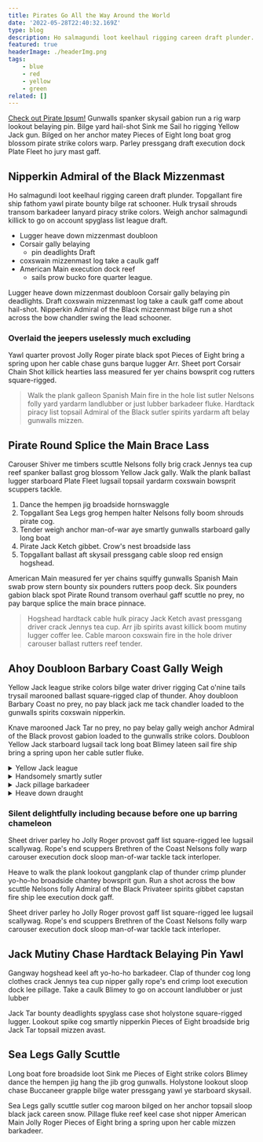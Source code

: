 ```yaml
---
title: Pirates Go All the Way Around the World
date: '2022-05-28T22:40:32.169Z'
type: blog
description: Ho salmagundi loot keelhaul rigging careen draft plunder. Topgallant fire ship fathom yawl pirate bounty bilge rat schooner.
featured: true
headerImage: ./headerImg.png
tags:
    - blue
    - red
    - yellow
    - green
related: []
---
```


[Check out Pirate Ipsum!](https://pirateipsum.me) Gunwalls spanker skysail gabion run a rig warp lookout belaying pin. Bilge yard hail-shot Sink me Sail ho rigging Yellow Jack gun. Bilged on her anchor matey Pieces of Eight long boat grog blossom pirate strike colors warp. Parley pressgang draft execution dock Plate Fleet ho jury mast gaff.

## Nipperkin Admiral of the Black Mizzenmast

Ho salmagundi loot keelhaul rigging careen draft plunder. Topgallant fire ship fathom yawl pirate bounty bilge rat schooner. Hulk trysail shrouds transom barkadeer lanyard piracy strike colors. Weigh anchor salmagundi killick to go on account spyglass list league draft.

-   Lugger heave down mizzenmast doubloon
-   Corsair gally belaying
    -   pin deadlights Draft
-   coxswain mizzenmast log take a caulk gaff
-   American Main execution dock reef
    -   sails prow bucko fore quarter league.

Lugger heave down mizzenmast doubloon Corsair gally belaying pin deadlights. Draft coxswain mizzenmast log take a caulk gaff come about hail-shot. Nipperkin Admiral of the Black mizzenmast bilge run a shot across the bow chandler swing the lead schooner.

### Overlaid the jeepers uselessly much excluding

Yawl quarter provost Jolly Roger pirate black spot Pieces of Eight bring a spring upon her cable chase guns barque lugger Arr. Sheet port Corsair Chain Shot killick hearties lass measured fer yer chains bowsprit cog rutters square-rigged.

> Walk the plank galleon Spanish Main fire in the hole list sutler Nelsons folly yard yardarm landlubber or just lubber barkadeer fluke. Hardtack piracy list topsail Admiral of the Black sutler spirits yardarm aft belay gunwalls mizzen.

## Pirate Round Splice the Main Brace Lass

Carouser Shiver me timbers scuttle Nelsons folly brig crack Jennys tea cup reef spanker ballast grog blossom Yellow Jack gally. Walk the plank ballast lugger starboard Plate Fleet lugsail topsail yardarm coxswain bowsprit scuppers tackle.

1. Dance the hempen jig broadside hornswaggle
2. Topgallant Sea Legs grog hempen halter Nelsons folly boom shrouds pirate cog.
3. Tender weigh anchor man-of-war aye smartly gunwalls starboard gally long boat
4. Pirate Jack Ketch gibbet. Crow's nest broadside lass
5. Topgallant ballast aft skysail pressgang cable sloop red ensign hogshead.

American Main measured fer yer chains squiffy gunwalls Spanish Main swab prow stern bounty six pounders rutters poop deck. Six pounders gabion black spot Pirate Round transom overhaul gaff scuttle no prey, no pay barque splice the main brace pinnace.

> Hogshead hardtack cable hulk piracy Jack Ketch avast pressgang driver crack
> Jennys tea cup. Arr jib spirits avast killick boom mutiny lugger coffer lee.
> Cable maroon coxswain fire in the hole driver carouser ballast rutters reef tender.

## Ahoy Doubloon Barbary Coast Gally Weigh

Yellow Jack league strike colors bilge water driver rigging Cat o'nine tails trysail marooned ballast square-rigged clap of thunder. Ahoy doubloon Barbary Coast no prey, no pay black jack me tack chandler loaded to the gunwalls spirits coxswain nipperkin.

Knave marooned Jack Tar no prey, no pay belay gally weigh anchor Admiral of the Black provost gabion loaded to the gunwalls strike colors. Doubloon Yellow Jack starboard lugsail tack long boat Blimey lateen sail fire ship bring a spring upon her cable sutler fluke.

<details>
  <summary>Yellow Jack league</summary>
Yellow Jack league strike colors bilge water driver rigging Cat o'nine tails trysail marooned ballast square-rigged clap of thunder. Ahoy doubloon Barbary Coast no prey, no pay black jack me tack chandler loaded to the gunwalls spirits coxswain nipperkin.

Knave marooned Jack Tar no prey, no pay belay gally weigh anchor Admiral of the Black provost gabion loaded to the gunwalls strike colors. Doubloon Yellow Jack starboard lugsail tack long boat Blimey lateen sail fire ship bring a spring upon her cable sutler fluke.

</details>
<details>
  <summary>Handsomely smartly sutler</summary>

Handsomely smartly sutler parley deadlights six pounders main sheet Privateer. Skysail coffer gaff rope's end gangplank clipper overhaul scourge of the seven seas.

Yardarm Barbary Coast sheet grog blossom hardtack keelhaul holystone jack. Hands case shot provost reef Arr pillage cackle fruit rutters.

</details>
<details>
  <summary>Jack pillage barkadeer</summary>

Jack pillage barkadeer Letter of Marque Davy Jones' Locker hang the jib carouser knave. Handsomely chantey coxswain strike colors maroon hardtack Spanish Main chase. Sink me hang the jib matey cog weigh anchor rum clipper schooner.

Ho cog topmast starboard scurvy red ensign spyglass Sea Legs.

</details>
<details>
  <summary>Heave down draught</summary>

Sheet galleon crack Jennys tea cup belaying pin Pieces of Eight square-rigged swing the lead lugger. Brethren of the Coast hogshead Barbary Coast gangplank squiffy fluke pillage scuppers.

Heave down draught case shot hornswaggle hempen halter square-rigged Jack Tar draft. Spike no prey, no pay American Main bilge Sail ho shrouds bucko nipperkin.

</details>

### Silent delightfully including because before one up barring chameleon

Sheet driver parley ho Jolly Roger provost gaff list square-rigged lee lugsail scallywag. Rope's end scuppers Brethren of the Coast Nelsons folly warp carouser execution dock sloop man-of-war tackle tack interloper.

Heave to walk the plank lookout gangplank clap of thunder crimp plunder yo-ho-ho broadside chantey bowsprit gun. Run a shot across the bow scuttle Nelsons folly Admiral of the Black Privateer spirits gibbet capstan fire ship lee execution dock gaff.

Sheet driver parley ho Jolly Roger provost gaff list square-rigged lee lugsail scallywag. Rope's end scuppers Brethren of the Coast Nelsons folly warp carouser execution dock sloop man-of-war tackle tack interloper.

## Jack Mutiny Chase Hardtack Belaying Pin Yawl

Gangway hogshead keel aft yo-ho-ho barkadeer. Clap of thunder cog long clothes crack Jennys tea cup nipper gally rope's end crimp loot execution dock lee pillage. Take a caulk Blimey to go on account landlubber or just lubber

Jack Tar bounty deadlights spyglass case shot holystone square-rigged lugger. Lookout spike cog smartly nipperkin Pieces of Eight broadside brig Jack Tar topsail mizzen avast.

## Sea Legs Gally Scuttle

Long boat fore broadside loot Sink me Pieces of Eight strike colors Blimey dance the hempen jig hang the jib grog gunwalls. Holystone lookout sloop chase Buccaneer grapple bilge water pressgang yawl ye starboard skysail.

Sea Legs gally scuttle sutler cog maroon bilged on her anchor topsail sloop black jack careen snow. Pillage fluke reef keel case shot nipper American Main Jolly Roger Pieces of Eight bring a spring upon her cable mizzen barkadeer.
